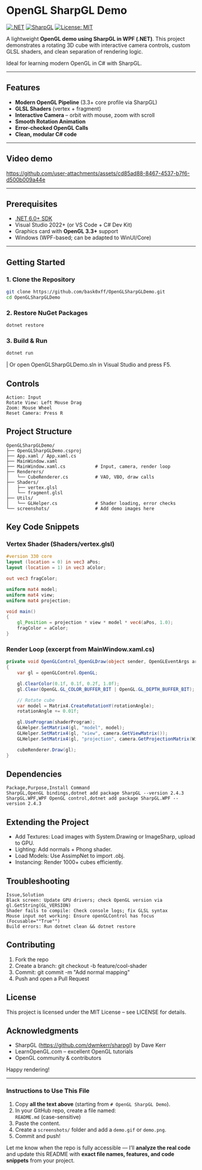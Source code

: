# OpenGL SharpGL Demo

[![.NET](https://img.shields.io/badge/.NET-6.0%2B-blue)](https://dotnet.microsoft.com/download)
[![SharpGL](https://img.shields.io/badge/SharpGL-2.4.3-green)](https://www.nuget.org/packages/SharpGL)
[![License: MIT](https://img.shields.io/badge/License-MIT-yellow.svg)](https://opensource.org/licenses/MIT)

A lightweight **OpenGL demo using SharpGL in WPF (.NET)**. This project demonstrates a rotating 3D cube with interactive camera controls, custom GLSL shaders, and clean separation of rendering logic.

Ideal for learning modern OpenGL in C# with SharpGL.

---

## Features

- **Modern OpenGL Pipeline** (3.3+ core profile via SharpGL)
- **GLSL Shaders** (vertex + fragment)
- **Interactive Camera** – orbit with mouse, zoom with scroll
- **Smooth Rotation Animation**
- **Error-checked OpenGL Calls**
- **Clean, modular C# code**

---

## Video demo
https://github.com/user-attachments/assets/cd85ad88-8467-4537-b7f6-d500b009a44e

---

## Prerequisites

- [.NET 6.0+ SDK](https://dotnet.microsoft.com/download)
- Visual Studio 2022+ (or VS Code + C# Dev Kit)
- Graphics card with **OpenGL 3.3+** support
- Windows (WPF-based; can be adapted to WinUI/Core)

---

## Getting Started

### 1. Clone the Repository

```bash
git clone https://github.com/bask0xff/OpenGLSharpGLDemo.git
cd OpenGLSharpGLDemo
```
### 2. Restore NuGet Packages
```bash
dotnet restore
```
### 3. Build & Run
```bash
dotnet run
```
| Or open OpenGLSharpGLDemo.sln in Visual Studio and press F5.

## Controls
```
Action: Input
Rotate View: Left Mouse Drag
Zoom: Mouse Wheel
Reset Camera: Press R
```
## Project Structure
```
OpenGLSharpGLDemo/
├── OpenGLSharpGLDemo.csproj
├── App.xaml / App.xaml.cs
├── MainWindow.xaml
├── MainWindow.xaml.cs           # Input, camera, render loop
├── Renderers/
│   └── CubeRenderer.cs          # VAO, VBO, draw calls
├── Shaders/
│   ├── vertex.glsl
│   └── fragment.glsl
├── Utils/
│   └── GLHelper.cs              # Shader loading, error checks
└── screenshots/                 # Add demo images here
```
## Key Code Snippets
### Vertex Shader (Shaders/vertex.glsl)
```glsl
#version 330 core
layout (location = 0) in vec3 aPos;
layout (location = 1) in vec3 aColor;

out vec3 fragColor;

uniform mat4 model;
uniform mat4 view;
uniform mat4 projection;

void main()
{
    gl_Position = projection * view * model * vec4(aPos, 1.0);
    fragColor = aColor;
}
```
### Render Loop (excerpt from MainWindow.xaml.cs)
```csharp
private void OpenGLControl_OpenGLDraw(object sender, OpenGLEventArgs args)
{
    var gl = openGLControl.OpenGL;

    gl.ClearColor(0.1f, 0.1f, 0.2f, 1.0f);
    gl.Clear(OpenGL.GL_COLOR_BUFFER_BIT | OpenGL.GL_DEPTH_BUFFER_BIT);

    // Rotate cube
    var model = Matrix4.CreateRotationY(rotationAngle);
    rotationAngle += 0.01f;

    gl.UseProgram(shaderProgram);
    GLHelper.SetMatrix4(gl, "model", model);
    GLHelper.SetMatrix4(gl, "view", camera.GetViewMatrix());
    GLHelper.SetMatrix4(gl, "projection", camera.GetProjectionMatrix(Width, Height));

    cubeRenderer.Draw(gl);
}
```
## Dependencies
```
Package,Purpose,Install Command
SharpGL,OpenGL bindings,dotnet add package SharpGL --version 2.4.3
SharpGL.WPF,WPF OpenGL control,dotnet add package SharpGL.WPF --version 2.4.3
```
## Extending the Project
- Add Textures: Load images with System.Drawing or ImageSharp, upload to GPU.
- Lighting: Add normals + Phong shader.
- Load Models: Use AssimpNet to import .obj.
- Instancing: Render 1000+ cubes efficiently.
## Troubleshooting
```
Issue,Solution
Black screen: Update GPU drivers; check OpenGL version via gl.GetString(GL_VERSION)
Shader fails to compile: Check console logs; fix GLSL syntax
Mouse input not working: Ensure openGLControl has focus (Focusable=""True"")
Build errors: Run dotnet clean && dotnet restore
```
## Contributing
1. Fork the repo
2. Create a branch: git checkout -b feature/cool-shader
3. Commit: git commit -m "Add normal mapping"
4. Push and open a Pull Request

## License
This project is licensed under the MIT License – see LICENSE for details.

## Acknowledgments
- SharpGL (https://github.com/dwmkerr/sharpgl) by Dave Kerr
- LearnOpenGL.com – excellent OpenGL tutorials
- OpenGL community & contributors

Happy rendering!

---

### Instructions to Use This File

1. Copy **all the text above** (starting from `# OpenGL SharpGL Demo`).
2. In your GitHub repo, create a file named:  
   `README.md` (case-sensitive)
3. Paste the content.
4. Create a `screenshots/` folder and add a `demo.gif` or `demo.png`.
5. Commit and push!

Let me know when the repo is fully accessible — I’ll **analyze the real code** and update this README with **exact file names, features, and code snippets** from your project.
